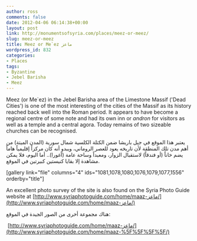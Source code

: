 ```yaml
---
author: ross
comments: false
date: 2012-04-06 06:14:38+00:00
layout: post
link: http://monumentsofsyria.com/places/meez-or-meez/
slug: meez-or-meez
title: Meez or Me`ez ماعز
wordpress_id: 832
categories:
- Places
tags:
- Byzantine
- Jebel Barisha
- Meez
---
```


Meez (or Me`ez) in the Jebel Barisha area of the Limestone Massif ('Dead Cities') is one of the most interesting of the cities of the Massif as its history reached back well into the Roman period. It appears to have become a regional centre of some note and had its own inn or _andron_ for visitors as well as a temple and a central agora. Today remains of two sizeable churches can be recognised.


يعتبر هذا الموقع في جبل باريشا ضمن الكتلة الكلسية شمال سورية (المدن الميتة) من أهم مدن تلك المنطقة لأن تاريخه يعود للعصر الروماني، ويبدو أنه كان مركزاً إقليمياً هاماً يضم خاناً (أو فندقاً) لاستقبال الزوار، ومعبداً وساحة عامة (آغورا).. أما اليوم، فلا يمكن مشاهدة إلا بقايا كنيستين كبيرتين في الموقع.


[gallery link="file" columns="4" ids="1081,1078,1080,1076,1079,1077,1556" orderby="title"]

An excellent photo survey of the site is also found on the Syria Photo Guide website at [http://www.syriaphotoguide.com/home/maaz-ماعز/](http://www.syriaphotoguide.com/home/maaz-ماعز/)


هناك مجموعة أخرى من الصور الجيدة في الموقع:




 [http://www.syriaphotoguide.com/home/maaz-ماعز/](http://www.syriaphotoguide.com/home/maaz-%5F%5F%5F%5F/)



